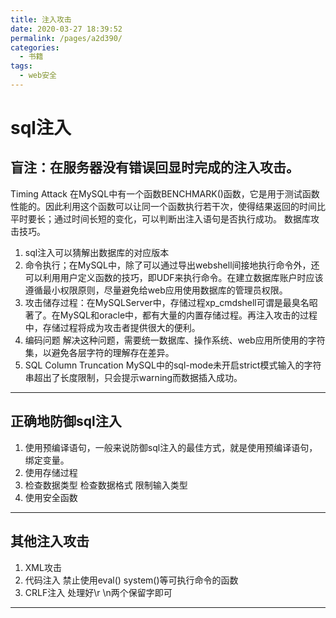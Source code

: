 ```yaml
---
title: 注入攻击
date: 2020-03-27 18:39:52
permalink: /pages/a2d390/
categories:
  - 书籍
tags:
  - web安全
---
```

# sql注入
## 盲注：在服务器没有错误回显时完成的注入攻击。

Timing Attack   在MySQL中有一个函数BENCHMARK()函数，它是用于测试函数性能的。因此利用这个函数可以让同一个函数执行若干次，使得结果返回的时间比平时要长；通过时间长短的变化，可以判断出注入语句是否执行成功。
数据库攻击技巧。
1. sql注入可以猜解出数据库的对应版本
2. 命令执行；在MySQL中，除了可以通过导出webshell间接地执行命令外，还可以利用用户定义函数的技巧，即UDF来执行命令。在建立数据库账户时应该遵循最小权限原则，尽量避免给web应用使用数据库的管理员权限。
3. 攻击储存过程：在MySQLServer中，存储过程xp_cmdshell可谓是最臭名昭著了。在MySQL和oracle中，都有大量的内置存储过程。再注入攻击的过程中，存储过程将成为攻击者提供很大的便利。
4. 编码问题 解决这种问题，需要统一数据库、操作系统、web应用所使用的字符集，以避免各层字符的理解存在差异。
5. SQL Column Truncation MySQL中的sql-mode未开启strict模式输入的字符串超出了长度限制，只会提示warning而数据插入成功。

---

## 正确地防御sql注入

1. 使用预编译语句，一般来说防御sql注入的最佳方式，就是使用预编译语句，绑定变量。
2. 使用存储过程
3. 检查数据类型 检查数据格式 限制输入类型
4. 使用安全函数

---

## 其他注入攻击

1. XML攻击
2. 代码注入 禁止使用eval() system()等可执行命令的函数
3. CRLF注入 处理好\r \n两个保留字即可

---
